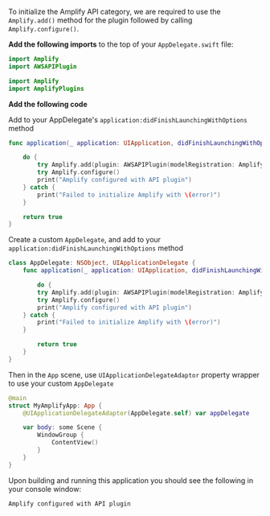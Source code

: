 To initialize the Amplify API category, we are required to use the `Amplify.add()` method for the plugin followed by calling `Amplify.configure()`.

**Add the following imports** to the top of your `AppDelegate.swift` file:

<amplify-block-switcher>

<amplify-block name="Swift Package Manager">

```swift
import Amplify
import AWSAPIPlugin
```

</amplify-block>

<amplify-block name="CocoaPods">

```swift
import Amplify
import AmplifyPlugins
```

</amplify-block>

</amplify-block-switcher>

**Add the following code** 

<amplify-block-switcher>

<amplify-block name="UIKit AppDelegate">

Add to your AppDelegate's `application:didFinishLaunchingWithOptions` method

```swift
func application(_ application: UIApplication, didFinishLaunchingWithOptions launchOptions: [UIApplication.LaunchOptionsKey: Any]?) -> Bool {

    do {
        try Amplify.add(plugin: AWSAPIPlugin(modelRegistration: AmplifyModels()))
        try Amplify.configure()
        print("Amplify configured with API plugin")
    } catch {
        print("Failed to initialize Amplify with \(error)")
    }

    return true
}
```

</amplify-block>

<amplify-block name="SwiftUI App">

Create a custom `AppDelegate`, and add to your `application:didFinishLaunchingWithOptions` method
```swift
class AppDelegate: NSObject, UIApplicationDelegate {
    func application(_ application: UIApplication, didFinishLaunchingWithOptions launchOptions: [UIApplication.LaunchOptionsKey: Any]?) -> Bool {

        do {
        try Amplify.add(plugin: AWSAPIPlugin(modelRegistration: AmplifyModels()))
        try Amplify.configure()
        print("Amplify configured with API plugin")
    } catch {
        print("Failed to initialize Amplify with \(error)")
    }

        return true
    }
}
```

Then in the `App` scene, use `UIApplicationDelegateAdaptor` property wrapper to use your custom `AppDelegate`
```swift
@main
struct MyAmplifyApp: App {
    @UIApplicationDelegateAdaptor(AppDelegate.self) var appDelegate

    var body: some Scene {
        WindowGroup {
            ContentView()
        }
    }
}
```

</amplify-block>

</amplify-block-switcher>

Upon building and running this application you should see the following in your console window:

```console
Amplify configured with API plugin
```